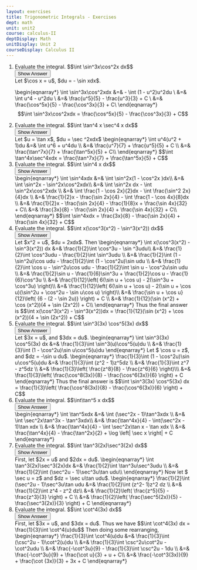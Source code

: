 ```yaml
---
layout: exercises
title: Trigonometric Integrals - Exercises
dept: math
unit: unit2
course: calculus-II
deptDisplay: Math
unitDisplay: Unit 2
courseDisplay: Calculus II
---
```



<ol>
<li><div class="exercise"> Evaluate the integral. $$\int \sin^3x\cos^2x dx$$

<div class="answerBox">
<button onclick="myFunction('answer1')" class="answerButton">Show Answer</button>
<div  id="answer1" class="answer" >
Let $\cos x = u$, $du =  - \sin xdx$.

\begin{eqnarray*}
\int \sin^3x\cos^2xdx &=&  - \int (1 - u^2)u^2du \\
&=& \int u^4 - u^2du \\
&=& \frac{u^5}{5} - \frac{u^3}{3} + C \\
&=& \frac{\cos^5x}{5} - \frac{\cos^3x}{3} + C\\
\end{eqnarray*}
$$\int \sin^3x\cos^2xdx = \frac{\cos^5x}{5} - \frac{\cos^3x}{3} + C$$
</div>
</div>
</div>
</li>


<li><div class="exercise"> Evaluate the integral. $$\int \tan^4 x \sec^4 x dx$$

<div class="answerBox">
<button onclick="myFunction('answer2')" class="answerButton">Show Answer</button>
<div  id="answer2" class="answer" >
Let $u = \tan x$, $du = \sec ^2xdx$
\begin{eqnarray*}
\int u^4(u^2 + 1)du &=& \int u^6 + u^4du \\
&=& \frac{u^7}{7} + \frac{u^5}{5} + C \\
&=& \frac{\tan^7x}{7} + \frac{\tan^5x}{5} + C\\
\end{eqnarray*}
$$\int \tan^4x\sec^4xdx  = \frac{\tan^7x}{7} + \frac{\tan^5x}{5} + C$$
</div>
</div>
</div>
</li>




<li><div class="exercise"> Evaluate the integral. $$\int \sin^4 x dx$$

<div class="answerBox">
<button onclick="myFunction('answer3')" class="answerButton">Show Answer</button>
<div  id="answer3" class="answer" >
\begin{eqnarray*}
\int \sin^4xdx  &=& \int \sin^2x(1 - \cos^2x )dx\\
&=& \int \sin^2x - \sin^2x\cos^2xdx\\
&=& \int \sin^2x dx - \int \sin^2x\cos^2xdx \\
&=& \int \frac{1 - \cos 2x}{2}dx - \int \frac{\sin^2 2x}{4}dx \\
&=& \frac{1}{2}x - \frac{\sin 2x}{4}  - \int \frac{1 - \cos 4x}{8}dx  \\
&=& \frac{1}{2}x - \frac{\sin 2x}{4} - \frac{1}{8}x + \frac{\sin 4x}{32} + C\\
&=& \frac{3x}{8} - \frac{\sin 2x}{4} + \frac{\sin 4x}{32} + C\\
\end{eqnarray*}
$$\int \sin^4xdx  = \frac{3x}{8} - \frac{\sin 2x}{4} + \frac{\sin 4x}{32} + C$$
</div>
</div>
</div>
</li>




<li><div class="exercise"> Evaluate the integral. $$\int x(\cos^3(x^2) - \sin^3(x^2)) dx$$

<div class="answerBox">
<button onclick="myFunction('answer4')" class="answerButton">Show Answer</button>
<div  id="answer4" class="answer" >
Let  $x^2 = u$, $du = 2xdx$. Then
\begin{eqnarray*}
\int x(\cos^3(x^2) - \sin^3(x^2)) dx &=& \frac{1}{2}\int \cos^3u  - \sin ^3udu\\
&=& \frac{1}{2}\int \cos^3udu - \frac{1}{2}\int \sin^3udu  \\
&=& \frac{1}{2}\int (1 - \sin^2u)\cos udu  - \frac{1}{2}\int (1 - \cos^2u)\sin udu \\
&=& \frac{1}{2}\int \cos u - \sin^2u\cos udu - \frac{1}{2}\int \sin u - \cos^2u\sin udu \\
&=& \frac{1}{2}\sin u - \frac{1}{6}\sin^3u + \frac{1}{2}\cos u - \frac{1}{6}\cos^3u \\
&=& \frac{1}{12}\left( 6(\sin u + \cos u) - 2(\sin^3u + \cos^3u) \right)\\
&=& \frac{1}{12}\left( 6(\sin u + \cos u) - 2(\sin u + \cos u)(\sin^2u + \cos^2u - \sin u\cos u) \right)\\
&=& \frac{\sin u + \cos u}{12}\left( {6 - (2 - \sin 2u)} \right) + C \\
&=& \frac{1}{12}(\sin (x^2) + \cos (x^2))(4 + \sin (2x^2)) + C\\
\end{eqnarray*}
Thus the final answer is
$$\int x(\cos^3(x^2) - \sin^3(x^2))dx  = \frac{1}{12}(\sin (x^2) + \cos (x^2))(4 + \sin (2x^2)) + C$$
</div>
</div>
</div>
</li>



<li><div class="exercise"> Evaluate the integral. $$\int \sin^3(3x) \cos^5(3x) dx$$

<div class="answerBox">
<button onclick="myFunction('answer5')" class="answerButton">Show Answer</button>
<div  id="answer5" class="answer" >
Let $3x = u$, and $3dx = du$. 
\begin{eqnarray*}
\int \sin^3(3x) \cos^5(3x) dx &=& \frac{1}{3}\int \sin^3(u)\cos^5(u)du \\
&=& \frac{1}{3}\int (1 - \cos^2u)\sin u\cos^5(u)du 
\end{eqnarray*}
Let $ \cos u = z$, and $dz = -\sin u du$. 
\begin{eqnarray*}
\frac{1}{3}\int (1 - \cos^2u)\sin u\cos^5(u)du  &=& \frac{1}{3}\int (z^2 - 1)z^5dz  \\
&=& \frac{1}{3}\int z^7 - z^5dz \\
&=& \frac{1}{3}\left( \frac{z^8}{8} - \frac{z^6}{6} \right)\\\
&=& \frac{1}{3}\left( \frac{\cos^8(3x)}{8} - \frac{\cos^6(3x)}{6} \right) + C
\end{eqnarray*}
Thus the final answer is 
$$\int \sin^3(3x) \cos^5(3x) dx = \frac{1}{3}\left( \frac{\cos^8(3x)}{8} - \frac{\cos^6(3x)}{6} \right) + C$$
</div>
</div>
</div>
</li>




<li><div class="exercise"> Evaluate the integral. $$\int\tan^5 x dx$$

<div class="answerBox">
<button onclick="myFunction('answer6')" class="answerButton">Show Answer</button>
<div  id="answer6" class="answer" >
\begin{eqnarray*}
\int \tan^5xdx  &=& \int (\sec^2x - 1)\tan^3xdx  \\
&=& \int \sec^2x\tan^3x - \tan^3xdx\\
&=& \frac{\tan^4x}{4} - \int(\sec^2x - 1)\tan xdx  \\
&=& \frac{\tan^4x}{4} - \int \sec^2x\tan x - \tan xdx \\
&=& \frac{\tan^4x}{4} - \frac{\tan^2x}{2} + \log \left| \sec x \right| + C
\end{eqnarray*}
</div>
</div>
</div>
</li>




<li><div class="exercise"> Evaluate the integral. $$\int \tan^3(2x)\sec^3(2x) dx$$

<div class="answerBox">
<button onclick="myFunction('answer7')" class="answerButton">Show Answer</button>
<div  id="answer7" class="answer" >
First, let $2x = u$ and $2dx = du$. 
\begin{eqnarray*}
\int \tan^3(2x)\sec^3(2x)dx  &=& \frac{1}{2}\int \tan^3u\sec^3udu   \\
&=& \frac{1}{2}\int (\sec^2u - 1)\sec^3u\tan udu\\
\end{eqnarray*}
Now let $ \sec u = z$ and $dz = \sec u\tan udu$.
\begin{eqnarray*}
\frac{1}{2}\int (\sec^2u - 1)\sec^3u\tan udu  &=& \frac{1}{2}\int (z^2- 1)z^2 dz \\
&=& \frac{1}{2}\int z^4 - z^2 dz\\
&=& \frac{1}{2}\left( \frac{z^5}{5} - \frac{z^3}{3} \right) + C \\
&=& \frac{1}{2}\left( \frac{\sec^5(2x)}{5} - \frac{\sec^3(2x)}{3} \right) + C
\end{eqnarray*}
</div>
</div>
</div>
</li>

<li>
<div class="exercise">Evaluate the integral. $$\int \cot^4(3x) dx$$

<div class="answerBox">
<button onclick="myFunction('answer8')" class="answerButton">Show Answer</button>
<div  id="answer8" class="answer" >
First, let $3x = u$, and $3dx = du$. Thus we have 
$$\int \cot^4(3x) dx = \frac{1}{3}\int \cot^4(u)du$$
Then doing some rearranging, 
\begin{eqnarray*}
\frac{1}{3}\int \cot^4(u)du &=& \frac{1}{3}\int (\csc^2u - 1)\cot^2(u)du \\
&=& \frac{1}{3}\int \csc^2u\cot^2u - \cot^2udu \\
&=& \frac{-\cot^3u}{9} - \frac{1}{3}\int \csc^2u - 1du \\
&=& \frac{-\cot^3u}{9} + \frac{\cot u}{3} + u + C\\
&=& \frac{-\cot^3(3x)}{9} + \frac{\cot (3x)}{3} + 3x + C
\end{eqnarray*}
</div>
</div>
</div>
</li>

</ol>

